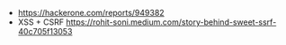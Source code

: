- https://hackerone.com/reports/949382
- XSS + CSRF https://rohit-soni.medium.com/story-behind-sweet-ssrf-40c705f13053
